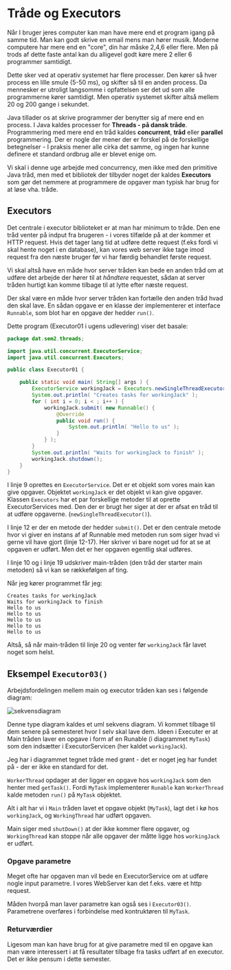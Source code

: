 # Tråde og Executors

Når I bruger jeres computer kan man have mere end et program igang på samme tid. Man kan godt skrive en email mens man hører musik. Moderne computere har mere end en "core", din har måske 2,4,6 eller flere. Men på trods af dette faste antal kan du alligevel godt køre mere 2 eller 6 programmer samtidigt.

Dette sker ved at operativ systemet har flere processer. Den kører så hver process en lille smule (5-50 ms), og skifter så til en anden process. Da mennesker er utroligt langsomme i opfattelsen ser det ud som alle programmerne kører samtidigt. Men operativ systemet skifter altså mellem 20 og 200 gange i sekundet.

Java tillader os at skrive programmer der benytter sig af mere end en process. I Java kaldes processer for **Threads - på dansk tråde**. Programmering med mere end en tråd kaldes **concurrent**, **tråd** eller **parallel** programmering. Der er nogle der mener der er forskel på de forskellige betegnelser - I praksis mener alle cirka det samme, og ingen har kunne definere et standard ordbrug alle er blevet enige om.

Vi skal i denne uge arbejde med concurrency, men ikke med den primitive Java tråd, men med et bibliotek der tilbyder noget der kaldes **Executors** som gør det nemmere at programmere de opgaver man typisk har brug for at løse vha. tråde.

## Executors

Det centrale i executor biblioteket er at man har minimum to tråde. Den ene tråd venter på indput fra brugeren - i vores tilfælde på at der kommer et HTTP request. Hvis det tager lang tid at udføre dette request (f.eks fordi vi skal hente noget i en database), kan vores web server ikke tage imod request fra den næste bruger før vi har færdig behandlet første request.

Vi skal altså have en måde hvor server tråden kan bede en anden tråd om at udføre det arbejde der hører til at *håndtere* requestet, sådan at server tråden hurtigt kan komme tilbage til at lytte efter næste request.

Der skal være en måde hvor server tråden kan fortælle den anden tråd hvad den skal lave. En sådan opgave er en klasse der implementerer et interface `Runnable`, som blot har en opgave der hedder `run()`.

Dette program (Executor01 i ugens udlevering) viser det basale:

```java
package dat.sem2.threads;

import java.util.concurrent.ExecutorService;
import java.util.concurrent.Executors;

public class Executor01 {

    public static void main( String[] args ) {
        ExecutorService workingJack = Executors.newSingleThreadExecutor();
        System.out.println( "Creates tasks for workingJack" );
        for ( int i = 0; i < ; i++ ) {
            workingJack.submit( new Runnable() {
                @Override
                public void run() {
                    System.out.println( "Hello to us" );
                }
            } );
        }
        System.out.println( "Waits for workingJack to finish" );
        workingJack.shutdown();
    }
}
```

I linje 9 oprettes en `ExecutorService`. Det er et objekt som vores main kan give opgaver. Objektet `workingJack` er det objekt vi kan give opgaver. Klassen `Executors` har et par forskellige metoder til at oprette ExecutorServices med. Den der er brugt her siger at der er afsat en tråd til at udføre opgaverne. (`newSingleThreadExecutor()`).

I linje 12 er der en metode der hedder `submit()`. Det er den centrale metode hvor vi giver en instans af af Runnable med metoden run som siger hvad vi gerne vil have gjort (linje 12-17). Her skriver vi bare noget ud for at se at opgaven er udført. Men det er her opgaven egentlig skal udføres.

I linje 10 og i linje 19 udskriver main-tråden (den tråd der starter main metoden) så vi kan se rækkefølgen af ting.

Når jeg kører programmet får jeg:

```text
Creates tasks for workingJack
Waits for workingJack to finish
Hello to us
Hello to us
Hello to us
Hello to us
Hello to us
```

Altså, så når main-tråden til linje 20 og venter før `workingJack` får lavet noget som helst.

## Eksempel `Executor03()`

Arbejdsfordelingen mellem main og executor tråden kan ses i følgende diagram:

![sekvensdiagram](img/executorPlantUML.png)

Denne type diagram kaldes et uml sekvens diagram. Vi kommet tilbage til dem senere på semesteret hvor I selv skal lave dem. Ideen i Executer er at Main tråden laver en opgave i form af en Runable (i diagrammet `MyTask`) som den indsætter i ExecutorServicen (her kaldet `workingJack`).

Jeg har i diagrammet tegnet tråde med grønt - det er noget jeg har fundet på - der er ikke en standard for det.

`WorkerThread` opdager at der ligger en opgave hos `workingJack` som den henter med `getTask()`. Fordi `MyTask` implementerer `Runable` kan `WorkerThread` kalde metoden `run()` på `MyTask` objektet.

Alt i alt har vi i `Main` tråden lavet et opgave objekt (`MyTask`), lagt det i kø hos `workingJack`, og `WorkingThread` har udført opgaven.

Main siger med `shutDown()` at der ikke kommer flere opgaver, og `WorkingThread` kan stoppe når alle opgaver der måtte ligge hos `workingJack` er udført.

### Opgave parametre

Meget ofte har opgaven man vil bede en ExecutorService om at udføre nogle input parametre. I vores WebServer kan det f.eks. være et http request.

Måden hvorpå man laver parametre kan også ses i `Executor03()`. Parametrene overføres i forbindelse med kontruktøren til `MyTask`.

### Returværdier

Ligesom man kan have brug for at give parametre med til en opgave kan man være interessert i at få resultater tilbage fra tasks udført af en executor. Det er ikke pensum i dette semester.
